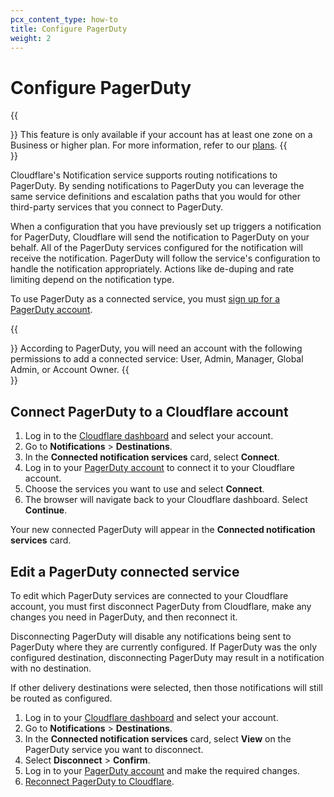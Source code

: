 ```yaml
---
pcx_content_type: how-to
title: Configure PagerDuty
weight: 2
---
```


# Configure PagerDuty

{{<Aside type="note">}}
This feature is only available if your account has at least one zone on a Business or higher plan. For more information, refer to our [plans](https://www.cloudflare.com/plans/).
{{</Aside>}}

Cloudflare's Notification service supports routing notifications to PagerDuty. By sending notifications to PagerDuty you can leverage the same service definitions and escalation paths that you would for other third-party services that you connect to PagerDuty.

When a configuration that you have previously set up triggers a notification for PagerDuty, Cloudflare will send the notification to PagerDuty on your behalf. All of the PagerDuty services configured for the notification will receive the notification. PagerDuty will follow the service's configuration to handle the notification appropriately. Actions like de-duping and rate limiting depend on the notification type.

To use PagerDuty as a connected service, you must [sign up for a PagerDuty account](https://www.pagerduty.com/sign-up/).

{{<Aside type="note">}}
According to PagerDuty, you will need an account with the following permissions to add a connected service: User, Admin, Manager, Global Admin, or Account Owner.
{{</Aside>}}

## Connect PagerDuty to a Cloudflare account

1. Log in to the [Cloudflare dashboard](https://dash.cloudflare.com/login) and select your account.
2. Go to **Notifications** > **Destinations**.
3. In the **Connected notification services** card, select **Connect**.
4. Log in to your [PagerDuty account](https://www.pagerduty.com/) to connect it to your Cloudflare account.
5. Choose the services you want to use and select **Connect**.
6. The browser will navigate back to your Cloudflare dashboard. Select **Continue**.

Your new connected PagerDuty will appear in the **Connected notification services** card.

## Edit a PagerDuty connected service

To edit which PagerDuty services are connected to your Cloudflare account, you must first disconnect PagerDuty from Cloudflare, make any changes you need in PagerDuty, and then reconnect it. 

Disconnecting PagerDuty will disable any notifications being sent to PagerDuty where they are currently configured. If PagerDuty was the only configured destination, disconnecting PagerDuty may result in a notification with no destination.

If other delivery destinations were selected, then those notifications will still be routed as configured. 

1. Log in to your [Cloudflare dashboard](https://dash.cloudflare.com/login) and select your account.
2. Go to **Notifications** > **Destinations**.
3. In the **Connected notification services** card, select **View** on the PagerDuty service you want to disconnect.
4. Select **Disconnect** > **Confirm**.
5. Log in to your [PagerDuty account](https://www.pagerduty.com/) and make the required changes.
6. [Reconnect PagerDuty to Cloudflare](/notifications/get-started/configure-pagerduty/).